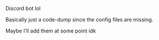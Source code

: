 Discord bot lol

Basically just a code-dump since the config files are missing.

Maybe I'll add them at some point idk